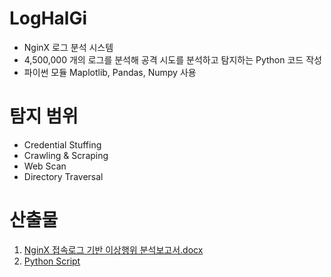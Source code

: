 
# LogHalGi
- NginX 로그 분석 시스템
- 4,500,000 개의 로그를 분석해 공격 시도를 분석하고 탐지하는 Python 코드 작성
- 파이썬 모듈 Maplotlib, Pandas, Numpy 사용



# 탐지 범위

- Credential Stuffing
- Crawling & Scraping
- Web Scan
- Directory Traversal




# 산출물
1. [NginX 접속로그 기반 이상행위 분석보고서.docx](./NginX_접속로그_기반_이상행위_분석보고서.docx)
2. [Python Script](./src)
